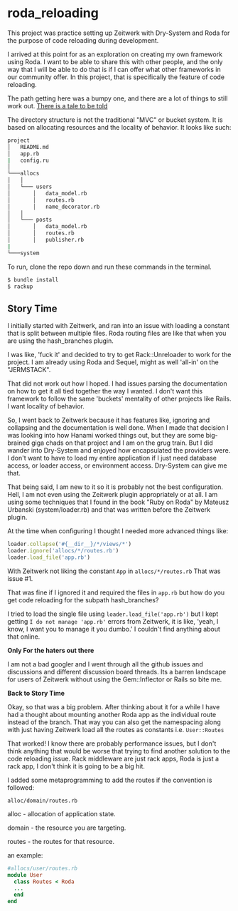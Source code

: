 # roda_reloading

This project was practice setting up Zeitwerk with Dry-System and Roda for the purpose of code reloading during development.

I arrived at this point for as an exploration on creating my own framework using Roda. I want to be able to share this with other people, and the only way that I will be able to do that is if I can offer what other frameworks in our community offer. In this project, that is specifically the feature of code reloading.

The path getting here was a bumpy one, and there are a lot of things to still work out. [There is a tale to be told](#story-time)

The directory structure is not the traditional "MVC" or bucket system. It is based on allocating resources and the locality of behavior. It looks like such:

```bash
project
│   README.md
│   app.rb
|   config.ru
│
└───allocs
│   │
│   └─── users
│       │   data_model.rb
│       │   routes.rb
│       │   name_decorator.rb
│   │
│   └─── posts
│       │   data_model.rb
│       │   routes.rb
│       │   publisher.rb
|
└───system
```

To run, clone the repo down and run these commands in the terminal.

```bash
$ bundle install
$ rackup
```

## Story Time

I initially started with Zeitwerk, and ran into an issue with loading a constant that is split between multiple files. Roda routing files are like that when you are using the hash_branches plugin.

I was like, 'fuck it' and decided to try to get Rack::Unreloader to work for the project. I am already using Roda and Sequel, might as well 'all-in' on the "JERMSTACK".

That did not work out how I hoped. I had issues parsing the documentation on how to get it all tied together the way I wanted. I don't want this framework to follow the same 'buckets' mentality of other projects like Rails. I want locality of behavior.

So, I went back to Zeitwerk because it has features like, ignoring and collapsing and the documentation is well done.
When I made that decision I was looking into how Hanami worked things out, but they are some big-brained giga chads on that project and I am on the grug train. But I did wander into Dry-System and enjoyed how encapsulated the providers were. I don't want to have to load my entire application if I just need database access, or loader access, or environment access. Dry-System can give me that.

That being said, I am new to it so it is probably not the best configuration. Hell, I am not even using the Zeitwerk plugin appropriately or at all. I am using some techniques that I found in the book "Ruby on Roda" by Mateusz Urbanski (system/loader.rb) and that was written before the Zeitwerk plugin.

At the time when configuring I thought I needed more advanced things like:

```ruby
loader.collapse('#{__dir__}/*/views/*')
loader.ignore('allocs/*/routes.rb')
loader.load_file('app.rb')
```

With Zeitwerk not liking the constant `App` in `allocs/*/routes.rb` That was issue #1.

That was fine if I ignored it and required the files in `app.rb` but how do you get code reloading for the subpath hash_branches?

I tried to load the single file using `loader.load_file('app.rb')` but I kept getting `I do not manage 'app.rb'` errors from Zeitwerk, it is like, 'yeah, I know, I want you to manage it you dumbo.' I couldn't find anything about that online.

**Only For the haters out there**

I am not a bad googler and I went through all the github issues and discussions and different discussion board threads. Its a barren landscape for users of Zeitwerk without using the Gem::Inflector or Rails so bite me.

**Back to Story Time**

Okay, so that was a big problem. After thinking about it for a while I have had a thought about mounting another Roda app as the individual route instead of the branch. That way you can also get the namespacing along with just having Zeitwerk load all the routes as constants i.e. `User::Routes`

That worked! I know there are probably performance issues, but I don't think anything that would be worse that trying to find another solution to the code reloading issue. Rack middleware are just rack apps, Roda is just a rack app, I don't think it is going to be a big hit.

I added some metaprogramming to add the routes if the convention is followed:

`alloc/domain/routes.rb`

alloc - allocation of application state.

domain - the resource you are targeting.

routes - the routes for that resource.

an example:
```ruby
#allocs/user/routes.rb
module User
  class Routes < Roda
  ...
  end
end
```
